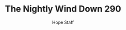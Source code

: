 ---
image: /assets/img/nwd/290_nwd_psalm_9_9_erv.png
title: The Nightly Wind Down 290
categories:
  - The Nightly Wind Down
author: Hope Staff
notes: The Nightly Wind Down 290
embed: >-
  EMBED_GOES_HERE
transcript: >-
  SOME LINES OF TEXT START HERE
---